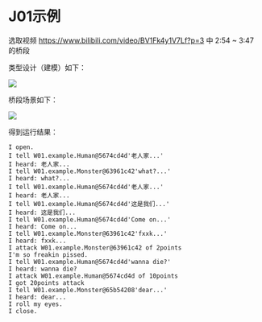 # J01示例

选取视频 https://www.bilibili.com/video/BV1Fk4y1V7Lf?p=3 中 2:54 ~ 3:47 的桥段

类型设计（建模）如下：

![](http://www.plantuml.com/plantuml/proxy?cache=no&src=https://raw.githubusercontent.com/jwork-2024/j01/master/example/uml/characters.pu)


桥段场景如下：

![](http://www.plantuml.com/plantuml/proxy?cache=no&src=https://raw.githubusercontent.com/jwork-2024/j01/master/example/uml/timeline.pu)

得到运行结果：

```
I open. 
I tell W01.example.Human@5674cd4d'老人家...'
I heard: 老人家...
I tell W01.example.Monster@63961c42'what?...'
I heard: what?...
I tell W01.example.Human@5674cd4d'老人家...'
I heard: 老人家...
I tell W01.example.Human@5674cd4d'这是我们...'
I heard: 这是我们...
I tell W01.example.Human@5674cd4d'Come on...'
I heard: Come on...
I tell W01.example.Monster@63961c42'fxxk...'
I heard: fxxk...
I attack W01.example.Monster@63961c42 of 2points
I'm so freakin pissed. 
I tell W01.example.Human@5674cd4d'wanna die?'
I heard: wanna die?
I attack W01.example.Human@5674cd4d of 10points
I got 20points attack
I tell W01.example.Monster@65b54208'dear...'
I heard: dear...
I roll my eyes. 
I close. 
```